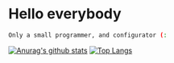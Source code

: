 # Hello everybody

``` bash
Only a small programmer, and configurator (:
```

[![Anurag's github stats](https://github-readme-stats.vercel.app/api?username=Higor-D&show_icons=true&theme=radical)](https://github.com/Higor-D)
[![Top Langs](https://github-readme-stats.vercel.app/api/top-langs/?username=Higor-D&layout=compact&theme=radical)](https://github.com/Higor-D)
